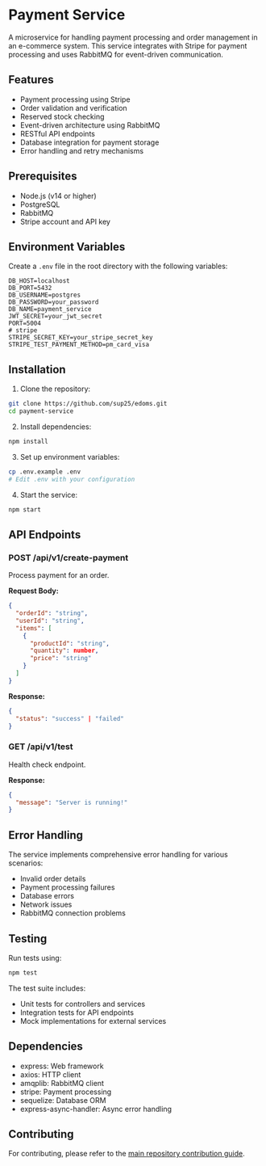 # Payment Service

A microservice for handling payment processing and order management in an e-commerce system. This service integrates with Stripe for payment processing and uses RabbitMQ for event-driven communication.

## Features

- Payment processing using Stripe
- Order validation and verification
- Reserved stock checking
- Event-driven architecture using RabbitMQ
- RESTful API endpoints
- Database integration for payment storage
- Error handling and retry mechanisms

## Prerequisites

- Node.js (v14 or higher)
- PostgreSQL
- RabbitMQ
- Stripe account and API key

## Environment Variables

Create a `.env` file in the root directory with the following variables:

```env
DB_HOST=localhost
DB_PORT=5432
DB_USERNAME=postgres
DB_PASSWORD=your_password
DB_NAME=payment_service
JWT_SECRET=your_jwt_secret
PORT=5004
# stripe
STRIPE_SECRET_KEY=your_stripe_secret_key
STRIPE_TEST_PAYMENT_METHOD=pm_card_visa
```

## Installation

1. Clone the repository:

```bash
git clone https://github.com/sup25/edoms.git
cd payment-service
```

2. Install dependencies:

```bash
npm install
```

3. Set up environment variables:

```bash
cp .env.example .env
# Edit .env with your configuration
```

4. Start the service:

```bash
npm start
```

## API Endpoints

### POST /api/v1/create-payment

Process payment for an order.

**Request Body:**

```json
{
  "orderId": "string",
  "userId": "string",
  "items": [
    {
      "productId": "string",
      "quantity": number,
      "price": "string"
    }
  ]
}
```

**Response:**

```json
{
  "status": "success" | "failed"
}
```

### GET /api/v1/test

Health check endpoint.

**Response:**

```json
{
  "message": "Server is running!"
}
```

## Error Handling

The service implements comprehensive error handling for various scenarios:

- Invalid order details
- Payment processing failures
- Database errors
- Network issues
- RabbitMQ connection problems

## Testing

Run tests using:

```bash
npm test
```

The test suite includes:

- Unit tests for controllers and services
- Integration tests for API endpoints
- Mock implementations for external services

## Dependencies

- express: Web framework
- axios: HTTP client
- amqplib: RabbitMQ client
- stripe: Payment processing
- sequelize: Database ORM
- express-async-handler: Async error handling

## Contributing

For contributing, please refer to the [main repository contribution guide](../README.md#contributing).

